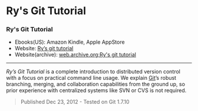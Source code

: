 Ry's Git Tutorial
=====================================================

### Ry's Git Tutorial
- Ebooks(US): Amazon Kindle, Apple AppStore
- Website: [Ry’s git tutorial](http://rypress.com/tutorials/git/index)
- Website(archive): [web.archive.org:Ry's git tutorial](https://web.archive.org/web/20161121145226/http://rypress.com:80/tutorials/git/index)

---------------------------------------------------------------------------------

*Ry’s Git Tutorial* is a complete introduction to distributed version control 
with a focus on practical command line usage. 
We explain [Git](http://git-scm.com/)’s robust branching, merging, and collaboration capabilities 
from the ground up, so prior experience with centralized systems like SVN or CVS is not required. 
> Published Dec 23, 2012 - Tested on Git 1.7.10
